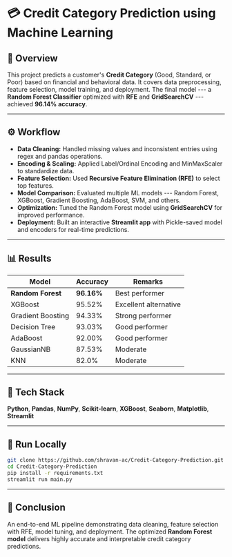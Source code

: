 # 💳 Credit Category Prediction using Machine Learning

## 📌 Overview

This project predicts a customer's **Credit Category** (Good, Standard,
or Poor) based on financial and behavioral data. It covers data
preprocessing, feature selection, model training, and deployment. The
final model --- a **Random Forest Classifier** optimized with **RFE**
and **GridSearchCV** --- achieved **96.14% accuracy**.

------------------------------------------------------------------------

## ⚙️ Workflow

-   **Data Cleaning:** Handled missing values and inconsistent entries
    using regex and pandas operations.
-   **Encoding & Scaling:** Applied Label/Ordinal Encoding and
    MinMaxScaler to standardize data.
-   **Feature Selection:** Used **Recursive Feature Elimination (RFE)**
    to select top features.
-   **Model Comparison:** Evaluated multiple ML models --- Random
    Forest, XGBoost, Gradient Boosting, AdaBoost, SVM, and others.
-   **Optimization:** Tuned the Random Forest model using
    **GridSearchCV** for improved performance.
-   **Deployment:** Built an interactive **Streamlit app** with
    Pickle-saved model and encoders for real-time predictions.

------------------------------------------------------------------------

## 📊 Results

 |Model               |Accuracy    |Remarks                |
 |------------------  |----------- |-----------------------|
 |**Random Forest**   |**96.16%**  | Best performer        |
 | XGBoost            |95.52%      | Excellent alternative |
 | Gradient Boosting  |94.33%      | Strong performer      |
 | Decision Tree      |93.03%      | Good performer        |
 | AdaBoost           |92.00%      | Good performer        |
 | GaussianNB         |87.53%      | Moderate              |
 | KNN                |82.0%       | Moderate              |
  

------------------------------------------------------------------------

## 🧰 Tech Stack

**Python**, **Pandas**, **NumPy**, **Scikit-learn**, **XGBoost**,
**Seaborn**, **Matplotlib**, **Streamlit**

------------------------------------------------------------------------

## 🚀 Run Locally

``` bash
git clone https://github.com/shravan-ac/Credit-Category-Prediction.git
cd Credit-Category-Prediction
pip install -r requirements.txt
streamlit run main.py
```

------------------------------------------------------------------------

## 🏁 Conclusion

An end-to-end ML pipeline demonstrating data cleaning, feature selection
with RFE, model tuning, and deployment. The optimized **Random Forest
model** delivers highly accurate and interpretable credit category
predictions.
